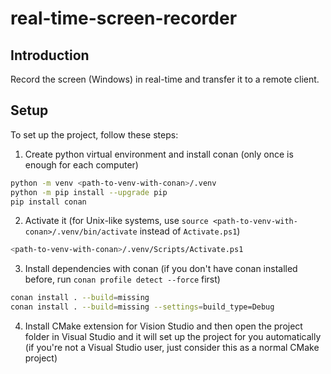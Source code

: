 # real-time-screen-recorder

## Introduction

Record the screen (Windows) in real-time and transfer it to a remote client. 

## Setup

To set up the project, follow these steps:

1. Create python virtual environment and install conan (only once is enough for each computer)
```bash
python -m venv <path-to-venv-with-conan>/.venv
python -m pip install --upgrade pip
pip install conan
```
2. Activate it (for Unix-like systems, use `source <path-to-venv-with-conan>/.venv/bin/activate` instead of `Activate.ps1`)
```bash
<path-to-venv-with-conan>/.venv/Scripts/Activate.ps1
```
3. Install dependencies with conan (if you don't have conan installed before, run `conan profile detect --force` first)
```bash
conan install . --build=missing
conan install . --build=missing --settings=build_type=Debug
```
4. Install CMake extension for Vision Studio and then open the project folder in Visual Studio and it will set up the project for you automatically (if you're not a Visual Studio user, just consider this as a normal CMake project)

